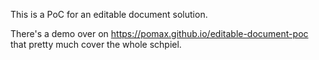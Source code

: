 This is a PoC for an editable document solution.

There's a demo over on https://pomax.github.io/editable-document-poc that pretty much cover the whole schpiel.
